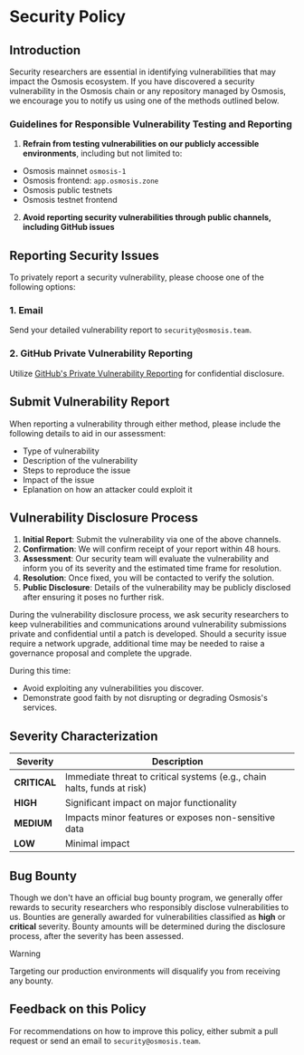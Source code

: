 # Security Policy

## Introduction

Security researchers are essential in identifying vulnerabilities that may impact the Osmosis ecosystem. If you have discovered a security vulnerability in the Osmosis chain or any repository managed by Osmosis, we encourage you to notify us using one of the methods outlined below.

### Guidelines for Responsible Vulnerability Testing and Reporting

1. **Refrain from testing vulnerabilities on our publicly accessible environments**, including but not limited to:
  - Osmosis mainnet `osmosis-1` 
  - Osmosis frontend: `app.osmosis.zone` 
  - Osmosis public testnets
  - Osmosis testnet frontend

2. **Avoid reporting security vulnerabilities through public channels, including GitHub issues**

## Reporting Security Issues

To privately report a security vulnerability, please choose one of the following options:

### 1. Email

Send your detailed vulnerability report to `security@osmosis.team`.

### 2. GitHub Private Vulnerability Reporting

Utilize [GitHub's Private Vulnerability Reporting](https://github.com/osmosis-labs/osmosis/security/advisories/new) for confidential disclosure.

## Submit Vulnerability Report

When reporting a vulnerability through either method, please include the following details to aid in our assessment:

- Type of vulnerability
- Description of the vulnerability
- Steps to reproduce the issue
- Impact of the issue
- Eplanation on how an attacker could exploit it

## Vulnerability Disclosure Process

1. **Initial Report**: Submit the vulnerability via one of the above channels.
2. **Confirmation**: We will confirm receipt of your report within 48 hours.
3. **Assessment**: Our security team will evaluate the vulnerability and inform you of its severity and the estimated time frame for resolution.
4. **Resolution**: Once fixed, you will be contacted to verify the solution.
5. **Public Disclosure**: Details of the vulnerability may be publicly disclosed after ensuring it poses no further risk.

During the vulnerability disclosure process, we ask security researchers to keep vulnerabilities and communications around vulnerability submissions private and confidential until a patch is developed. Should a security issue require a network upgrade, additional time may be needed to raise a governance proposal and complete the upgrade.

During this time:

- Avoid exploiting any vulnerabilities you discover.
- Demonstrate good faith by not disrupting or degrading Osmosis's services.

## Severity Characterization

| Severity     | Description                                                             |
|--------------|-------------------------------------------------------------------------|
| **CRITICAL** | Immediate threat to critical systems (e.g., chain halts, funds at risk) |
| **HIGH**     | Significant impact on major functionality                               |
| **MEDIUM**   | Impacts minor features or exposes non-sensitive data                    |
| **LOW**      | Minimal impact                                                          |

## Bug Bounty

Though we don't have an official bug bounty program, we generally offer rewards to security researchers who responsibly disclose vulnerabilities to us. Bounties are generally awarded for vulnerabilities classified as **high** or **critical** severity. Bounty amounts will be determined during the disclosure process, after the severity has been assessed.

> [!WARNING] 
> Targeting our production environments will disqualify you from receiving any bounty.

## Feedback on this Policy

For recommendations on how to improve this policy, either submit a pull request or send an email to `security@osmosis.team`.
